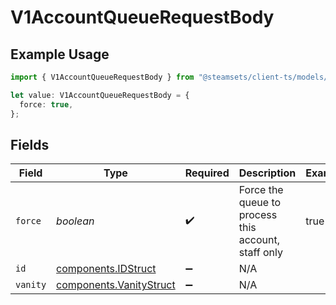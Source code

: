 # V1AccountQueueRequestBody

## Example Usage

```typescript
import { V1AccountQueueRequestBody } from "@steamsets/client-ts/models/components";

let value: V1AccountQueueRequestBody = {
  force: true,
};
```

## Fields

| Field                                                              | Type                                                               | Required                                                           | Description                                                        | Example                                                            |
| ------------------------------------------------------------------ | ------------------------------------------------------------------ | ------------------------------------------------------------------ | ------------------------------------------------------------------ | ------------------------------------------------------------------ |
| `force`                                                            | *boolean*                                                          | :heavy_check_mark:                                                 | Force the queue to process this account, staff only                | true                                                               |
| `id`                                                               | [components.IDStruct](../../models/components/idstruct.md)         | :heavy_minus_sign:                                                 | N/A                                                                |                                                                    |
| `vanity`                                                           | [components.VanityStruct](../../models/components/vanitystruct.md) | :heavy_minus_sign:                                                 | N/A                                                                |                                                                    |